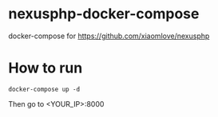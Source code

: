 # nexusphp-docker-compose
docker-compose for https://github.com/xiaomlove/nexusphp

# How to run
```shell
docker-compose up -d
```
Then go to <YOUR_IP>:8000